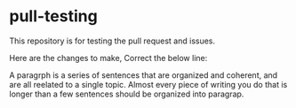 # pull-testing

This repository is for testing the pull request and issues.

Here are the changes to make, Correct the below line:

A paragrph is a series of sentences that are organized and coherent, and are all reelated to a single topic. Almost every piece of writing you do that is longer than a few sentences should be organized into paragrap.

